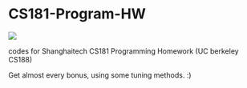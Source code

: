 # CS181-Program-HW
![](https://inst.eecs.berkeley.edu/~cs188/fa20/assets/images/cs188_bot.png)

codes for Shanghaitech CS181 Programming Homework (UC berkeley CS188)

Get almost every bonus, using some tuning methods. :)
